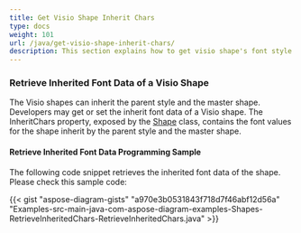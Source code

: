 ```yaml
---
title: Get Visio Shape Inherit Chars
type: docs
weight: 101
url: /java/get-visio-shape-inherit-chars/
description: This section explains how to get visio shape's font style inherited from it's parent style and master with Aspose.Diagram.
---
```

### **Retrieve Inherited Font Data of a Visio Shape**
The Visio shapes can inherit the parent style and the master shape. Developers may get or set the inherit font data of a Visio shape. The InheritChars property, exposed by the [Shape](https://reference.aspose.com/diagram/java/com.aspose.diagram/shape) class, contains the font values for the shape inherit by the parent style and the master shape.
#### **Retrieve Inherited Font Data Programming Sample**
The following code snippet retrieves the inherited font data of the shape. Please check this sample code:

{{< gist "aspose-diagram-gists" "a970e3b0531843f718d7f46abf12d56a" "Examples-src-main-java-com-aspose-diagram-examples-Shapes-RetrieveInheritedChars-RetrieveInheritedChars.java" >}}



